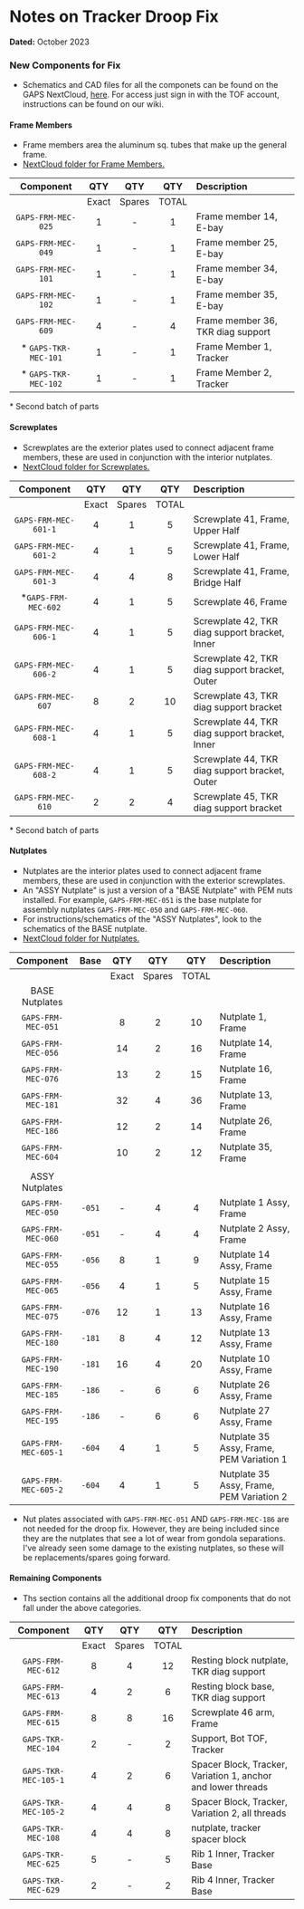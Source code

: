 # Notes on Tracker Droop Fix

**Dated:** October 2023

### New Components for Fix

- Schematics and CAD files for all the componets can be found on the
  GAPS NextCloud, [here](https://gaps1.astro.ucla.edu/nextcloud/index.php/f/7827).
  For access just sign in with the TOF account, instructions can be found on our wiki.

#### Frame Members

- Frame members area the aluminum sq. tubes that make up the general frame.
- [NextCloud folder for Frame Members.](https://gaps1.astro.ucla.edu/nextcloud/index.php/f/7833)

|      Component       |  QTY  |  QTY   |  QTY  | Description                       |
|:--------------------:|:-----:|:------:|:-----:|:----------------------------------|
|                      | Exact | Spares | TOTAL |                                   |
|  `GAPS-FRM-MEC-025`  |   1   |   -    |   1   | Frame member 14, E-bay            |
|  `GAPS-FRM-MEC-049`  |   1   |   -    |   1   | Frame member 25, E-bay            |
|  `GAPS-FRM-MEC-101`  |   1   |   -    |   1   | Frame member 34, E-bay            |
|  `GAPS-FRM-MEC-102`  |   1   |   -    |   1   | Frame member 35, E-bay            |
|  `GAPS-FRM-MEC-609`  |   4   |   -    |   4   | Frame member 36, TKR diag support |
| * `GAPS-TKR-MEC-101` |   1   |   -    |   1   | Frame Member 1, Tracker           |
| * `GAPS-TKR-MEC-102` |   1   |   -    |   1   | Frame Member 2, Tracker           |

\* Second batch of parts

#### Screwplates

- Screwplates are the exterior plates used to connect adjacent frame members, these are
  used in conjunction with the interior nutplates.
- [NextCloud folder for Screwplates.](https://gaps1.astro.ucla.edu/nextcloud/index.php/f/7834)

|      Component       |  QTY  |  QTY   |  QTY  | Description                                    |
|:--------------------:|:-----:|:------:|:-----:|:-----------------------------------------------|
|                      | Exact | Spares | TOTAL |                                                |
| `GAPS-FRM-MEC-601-1` |   4   |   1    |   5   | Screwplate 41, Frame, Upper Half               |
| `GAPS-FRM-MEC-601-2` |   4   |   1    |   5   | Screwplate 41, Frame, Lower Half               |
| `GAPS-FRM-MEC-601-3` |   4   |   4    |   8   | Screwplate 41, Frame, Bridge Half              |
| *`GAPS-FRM-MEC-602`  |   4   |   1    |   5   | Screwplate 46, Frame                           |
| `GAPS-FRM-MEC-606-1` |   4   |   1    |   5   | Screwplate 42, TKR diag support bracket, Inner |
| `GAPS-FRM-MEC-606-2` |   4   |   1    |   5   | Screwplate 42, TKR diag support bracket, Outer |
|  `GAPS-FRM-MEC-607`  |   8   |   2    |  10   | Screwplate 43, TKR diag support bracket        |
| `GAPS-FRM-MEC-608-1` |   4   |   1    |   5   | Screwplate 44, TKR diag support bracket, Inner |
| `GAPS-FRM-MEC-608-2` |   4   |   1    |   5   | Screwplate 44, TKR diag support bracket, Outer |
|  `GAPS-FRM-MEC-610`  |   2   |   2    |   4   | Screwplate 45, TKR diag support bracket        |

\* Second batch of parts

#### Nutplates

- Nutplates are the interior plates used to connect adjacent frame
  members, these are used in conjunction with the exterior screwplates.
- An "ASSY Nutplate" is just a version of a "BASE Nutplate" with PEM
  nuts installed.  For example, `GAPS-FRM-MEC-051` is the base nutplate
  for assembly nutplates `GAPS-FRM-MEC-050` and `GAPS-FRM-MEC-060`.
- For instructions/schematics of the "ASSY Nutplates", look to the
  schematics of the BASE nutplate.
- [NextCloud folder for Nutplates.](https://gaps1.astro.ucla.edu/nextcloud/index.php/f/7835)

|      Component       |  Base  |  QTY  |  QTY   |  QTY  | Description                              |
|:--------------------:|:------:|:-----:|:------:|:-----:|:-----------------------------------------|
|                      |        | Exact | Spares | TOTAL |                                          |
|    BASE Nutplates    |        |       |        |       |                                          |
|  `GAPS-FRM-MEC-051`  |        |   8   |   2    |  10   | Nutplate 1, Frame                        |
|  `GAPS-FRM-MEC-056`  |        |  14   |   2    |  16   | Nutplate 14, Frame                       |
|  `GAPS-FRM-MEC-076`  |        |  13   |   2    |  15   | Nutplate 16, Frame                       |
|  `GAPS-FRM-MEC-181`  |        |  32   |   4    |  36   | Nutplate 13, Frame                       |
|  `GAPS-FRM-MEC-186`  |        |  12   |   2    |  14   | Nutplate 26, Frame                       |
|  `GAPS-FRM-MEC-604`  |        |  10   |   2    |  12   | Nutplate 35, Frame                       |
|                      |        |       |        |       |                                          |
|    ASSY Nutplates    |        |       |        |       |                                          |
|  `GAPS-FRM-MEC-050`  | `-051` |   -   |   4    |   4   | Nutplate 1 Assy, Frame                   |
|  `GAPS-FRM-MEC-060`  | `-051` |   -   |   4    |   4   | Nutplate 2 Assy, Frame                   |
|  `GAPS-FRM-MEC-055`  | `-056` |   8   |   1    |   9   | Nutplate 14 Assy, Frame                  |
|  `GAPS-FRM-MEC-065`  | `-056` |   4   |   1    |   5   | Nutplate 15 Assy, Frame                  |
|  `GAPS-FRM-MEC-075`  | `-076` |  12   |   1    |  13   | Nutplate 16 Assy, Frame                  |
|  `GAPS-FRM-MEC-180`  | `-181` |   8   |   4    |  12   | Nutplate 13 Assy, Frame                  |
|  `GAPS-FRM-MEC-190`  | `-181` |  16   |   4    |  20   | Nutplate 10 Assy, Frame                  |
|  `GAPS-FRM-MEC-185`  | `-186` |   -   |   6    |   6   | Nutplate 26 Assy, Frame                  |
|  `GAPS-FRM-MEC-195`  | `-186` |   -   |   6    |   6   | Nutplate 27 Assy, Frame                  |
| `GAPS-FRM-MEC-605-1` | `-604` |   4   |   1    |   5   | Nutplate 35 Assy, Frame, PEM Variation 1 |
| `GAPS-FRM-MEC-605-2` | `-604` |   4   |   1    |   5   | Nutplate 35 Assy, Frame, PEM Variation 2 |

- Nut plates associated with `GAPS-FRM-MEC-051` AND `GAPS-FRM-MEC-186`
  are not needed for the droop fix.  However, they are being included
  since they are the nutplates that see a lot of wear from gondola
  separations.  I've already seen some damage to the existing nutplates,
  so these will be replacements/spares going forward.

#### Remaining Components

- Ths section contains all the additional droop fix components that
  do not fall under the above categories.

|      Component       |  QTY  |  QTY   |  QTY  | Description                                                  |
|:--------------------:|:-----:|:------:|:-----:|:-------------------------------------------------------------|
|                      | Exact | Spares | TOTAL |                                                              |
|  `GAPS-FRM-MEC-612`  |   8   |   4    |  12   | Resting block nutplate, TKR diag support                     |
|  `GAPS-FRM-MEC-613`  |   4   |   2    |   6   | Resting block base, TKR diag support                         |
|  `GAPS-FRM-MEC-615`  |   8   |   8    |  16   | Screwplate 46 arm, Frame                                     |
|  `GAPS-TKR-MEC-104`  |   2   |   -    |   2   | Support, Bot TOF, Tracker                                    |
| `GAPS-TKR-MEC-105-1` |   4   |   2    |   6   | Spacer Block, Tracker, Variation 1, anchor and lower threads |
| `GAPS-TKR-MEC-105-2` |   4   |   4    |   8   | Spacer Block, Tracker, Variation 2, all threads              |
|  `GAPS-TKR-MEC-108`  |   4   |   4    |   8   | nutplate, tracker spacer block                               |
|  `GAPS-TKR-MEC-625`  |   5   |   -    |   5   | Rib 1 Inner, Tracker Base                                    |
|  `GAPS-TKR-MEC-629`  |   2   |   -    |   2   | Rib 4 Inner, Tracker Base                                    |
